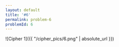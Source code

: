 ```yaml
---
layout: default
title: '#6'
permalink: problem-6
problemId: 6
---
```

![Cipher 1]({{ "/cipher_pics/6.png" | absolute_url }})
